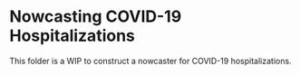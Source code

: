 # Nowcasting COVID-19 Hospitalizations

This folder is a WIP to construct a nowcaster for COVID-19 hospitalizations.